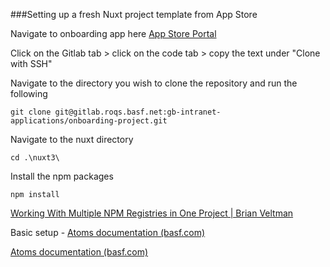 
###Setting up a fresh Nuxt project template from App Store

Navigate to onboarding app here [App Store Portal](https://app.roqs.basf.net/portal/app/31121)

Click on the Gitlab tab > click on the code tab > copy the text under "Clone with SSH" 

Navigate to the directory you wish to clone the repository and run the following  

	git clone git@gitlab.roqs.basf.net:gb-intranet-applications/onboarding-project.git

Navigate to the nuxt directory 

	cd .\nuxt3\

Install the npm packages 

	npm install


[Working With Multiple NPM Registries in One Project | Brian Veltman](https://brianveltman.com/blog/working-with-multiple-npm-registries-in-one-project/)


Basic setup - [Atoms documentation (basf.com)](https://atoms.basf.com/develop#section2)

[Atoms documentation (basf.com)](https://atoms.basf.com/designprinciples)

